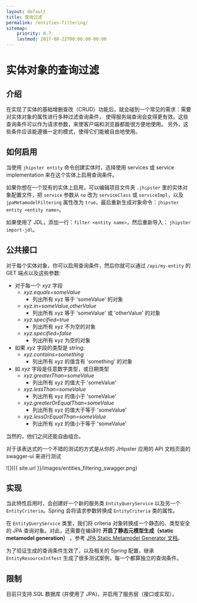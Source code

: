 ```yaml
---
layout: default
title: 查询过滤
permalink: /entities-filtering/
sitemap:
    priority: 0.7
    lastmod: 2017-08-22T00:00:00-00:00
---
```


# <i class="fa fa-filter"></i> 实体对象的查询过滤

## 介绍

在实现了实体的基础增删查改（CRUD）功能后，就会碰到一个常见的需求：需要对实体对象的属性进行多种过滤查询条件，
使得服务端查询会变得更有效。这些查询条件可以作为请求参数，来使客户端和浏览器都能很方便地使用。
另外，这些条件应该能遵循一定的模式，使得它们能被自由地使用。

## 如何启用

当使用 `jhipster entity` 命令创建实体时，选择使用 services 或 service implementation 来在这个实体上启用查询条件。

如果你想在一个现有的实体上启用，可以编辑项目文件夹 `.jhipster` 里的实体对象配置文件，把 `service` 参数从 `no` 改为 `serviceClass` 或 `serviceImpl`，以及 `jpaMetamodelFiltering` 属性改为 `true`，最后重新生成对象命令：`jhipster entity <entity name>`。

如果使用了 JDL，添加一行：`filter <entity name>`，然后重新导入： `jhipster import-jdl`。

## 公共接口

对于每个实体对象，你可以启用查询条件，然后你就可以通过 `/api/my-entity` 的 GET 端点以及这些参数:

* 对于每一个 *xyz* 字段
    * *xyz.equals=someValue*
        - 列出所有 xyz 等于 'someValue' 的对象
    * *xyz.in=someValue,otherValue*
        - 列出所有 xyz 等于 'someValue' 或 'otherValue' 的对象
    * *xyz.specified=true*
        - 列出所有 xyz 不为空的对象
    * *xyz.specified=false*
        - 列出所有 xyz 为空的对象
* 如果 *xyz* 字段的类型是 string:
    * *xyz.contains=something*
        - 列出所有 xyz 的值含有 'something' 的对象
* 如 *xyz* 字段是任意数字类型，或日期类型
    * *xyz.greaterThan=someValue*
        - 列出所有 xyz 的值大于 'someValue'
    * *xyz.lessThan=someValue*
        - 列出所有 xyz 的值小于 'someValue'
    * *xyz.greaterOrEqualThan=someValue*
        - 列出所有 xyz 的值大于等于 'someValue'
    * *xyz.lessOrEqualThan=someValue*
        - 列出所有 xyz 的值小于等于 'someValue'

当然的，他们之间还能自由组合。

对于该表达式的一个不错的测试的方式是从你的 JHipster 应用的 API 文档页面的 swagger-ui 来进行测试

![]({{ site.url }}/images/entities_filtering_swagger.png)

## 实现

当此特性启用时，会创建好一个新的服务类 `EntityQueryService` 以及另一个 `EntityCriteria`。Spring 会将请求参数转换成 `EntityCriteria` 类的属性。

在 `EntityQueryService` 类里，我们将 criteria 对象转换成一个静态的、类型安全的 JPA 查询对象。对此，还需要在编译时 **开启了静态元模型生成（static metamodel generation）** 。参考 [JPA Static Metamodel Generator 文档](http://docs.jboss.org/hibernate/orm/current/topical/html_single/metamodelgen/MetamodelGenerator.html)。

为了验证生成的查询条件生效了，以及相关的 Spring 配置，继承 `EntityResourceIntTest` 生成了很多测试案例，每一个都算独立的查询条件。

## 限制

目前只支持 SQL 数据库 (并使用了 JPA)，并启用了服务层（接口或实现）。
